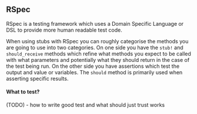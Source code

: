 ## RSpec

RSpec is a testing framework  which uses a Domain Specific Language or DSL to
provide more human readable test code.

When using stubs with RSpec you can roughly categorise the methods you are 
going to use into two categories. On one side you have the `stub!` and 
`should_receive` methods which refine what methods you expect to be called 
with what parameters and potentially what they should return in the case of 
the test being run. On the other side you have assertions which test the output 
and value or variables. The `should` method is primarily used when asserting
specific results.


#### What to test?

(TODO) - how to write good test and what should just trust works